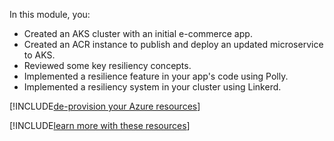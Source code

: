 In this module, you:

* Created an AKS cluster with an initial e-commerce app.
* Created an ACR instance to publish and deploy an updated microservice to AKS.
* Reviewed some key resiliency concepts.
* Implemented a resilience feature in your app's code using Polly.
* Implemented a resiliency system in your cluster using Linkerd.

[!INCLUDE[de-provision your Azure resources](../../includes/microservices/remove-az-resources.md)]

[!INCLUDE[learn more with these resources](../../includes/microservices/learn-more.md)]

